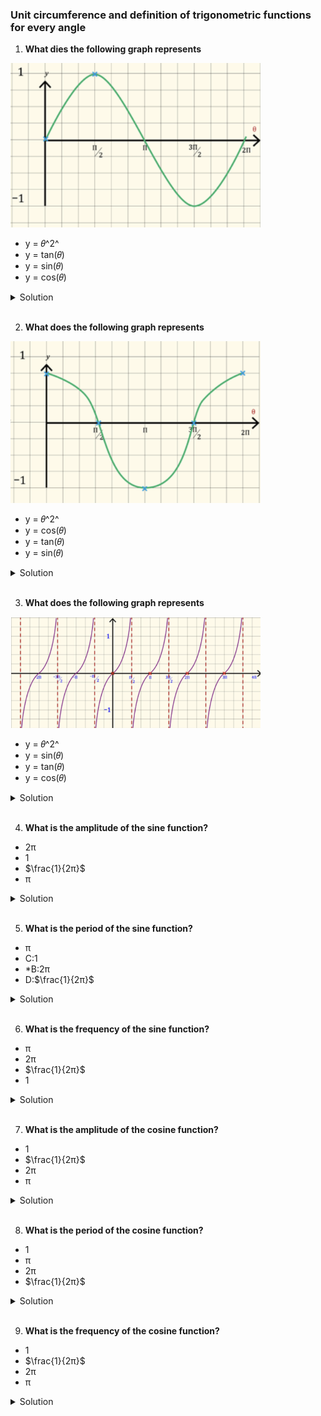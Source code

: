 ### Unit circumference and definition of trigonometric functions for every angle

1. **What dies the following graph represents**

<img src="./img/graph 1.png" width="400px"/>

- y = 𝜃^2^
- y = tan(𝜃)
- y = sin(𝜃)
- y = cos(𝜃)

<details>
  <summary>Solution</summary>

y = sin(𝜃)

</details>

</br>

2. **What does the following graph represents**

<img src="./img/graph 2.png" width="400px"/>

- y = 𝜃^2^
- y = cos(𝜃)
- y = tan(𝜃)
- y = sin(𝜃)

<details>
  <summary>Solution</summary>

y = cos(𝜃)

</details>

</br>

3. **What does the following graph represents**

<img src="./img/graph 3.png" width="400px"/>

- y = 𝜃^2^
- y = sin(𝜃)
- y = tan(𝜃)
- y = cos(𝜃)

<details>
  <summary>Solution</summary>

y = tan(𝜃)

</details>

</br>

4. **What is the amplitude of the sine function?**

- 2π
- 1
- $\frac{1}{2π}$
- π

<details>
  <summary>Solution</summary>

The **amplitude** of a sine function \( y = \sin(\theta) \) is defined as the **maximum absolute value** of the function from its midline.

**Standard Sine Function:**
The general form of a sine function is:

\[
y = A \sin(\theta)
\]

where:

- \( A \) is the **amplitude**, which determines the maximum and minimum values of the function.
- The standard sine function, \( y = \sin(\theta) \), has **maximum** \( +1 \) and **minimum** \( -1 \).

Thus, the amplitude is:

\[
\mathbf{1}
\]

**Correct Answer:**
**1**

</details>

</br>

5. **What is the period of the sine function?**

- π
- C:1
- \*B:2π
- D:$\frac{1}{2π}$

<details>
  <summary>Solution</summary>

The **period** of a sine function is the length of one complete cycle before it starts repeating.
**Standard Sine Function:**
The general form of the sine function is:

\[
y = \sin(\theta)
\]

For \( y = \sin(\theta) \), the function completes one full cycle from \( 0 \) to \( 2\pi \), meaning:

\[
\text{Period} = 2\pi
\]
**Correct Answer:**
✅ **\( 2\pi \) (\*B:2π)**

**Explanation for rejecting other options:**

- **\( \pi \)**: The sine function completes only **half** a cycle at \( \pi \), but the full cycle takes \( 2\pi \).
- **\( 1 \)**: The period of the standard sine function is not 1; it is \( 2\pi \).
- **\( \frac{1}{2\pi} \)**: This value is unrelated to the period of the sine function.

</details>

</br>

6. **What is the frequency of the sine function?**

- π
- 2π
- $\frac{1}{2π}$
- 1

<details>
  <summary>Solution</summary>

The **frequency** of a sine function is the **number of complete cycles** it completes in a given interval, typically in **\(2\pi\) units**.

**Formula for Frequency:**
For a sine function of the form:

\[
y = \sin(B\theta)
\]

- The **period** is given by:
  \[
  \text{Period} = \frac{2\pi}{B}
  \]
- The **frequency** is the **reciprocal** of the period:

  \[
  \text{Frequency} = \frac{B}{2\pi}
  \]

**Standard Sine Function \( y = \sin(\theta) \):**

- Here, \( B = 1 \), so the period is:

  \[
  \frac{2\pi}{1} = 2\pi
  \]

- The frequency is:

  \[
  \frac{1}{2\pi}
  \]

**Correct Answer:**
✅ **\( \frac{1}{2\pi} \)**

#### **Explanation for rejecting other options:**

- **\( \pi \)**: This is not the frequency; it is unrelated to frequency calculation.
- **\( 2\pi \)**: This is the **period**, not the frequency.
- **\( 1 \)**: This would be the frequency if the period were \( 1 \), but for the standard sine function, the period is \( 2\pi \), making the frequency \( \frac{1}{2\pi} \).

</details>

</br>

7. **What is the amplitude of the cosine function?**

- 1
- $\frac{1}{2π}$
- 2π
- π

<details>
  <summary>Solution</summary>

The **amplitude** of a cosine function is the **maximum absolute value** it reaches from its midline.

**Standard Cosine Function:**
The general form of a cosine function is:

\[
y = A \cos(\theta)
\]

where:

- \( A \) represents the **amplitude**, which determines the maximum and minimum values of the function.
- The standard cosine function, \( y = \cos(\theta) \), has:
  - **Maximum value:** \( +1 \)
  - **Minimum value:** \( -1 \)

Thus, the amplitude is:

\[
\mathbf{1}
\]

**Correct Answer:**
**1**

</details>

</br>

8. **What is the period of the cosine function?**

- 1
- π
- 2π
- $\frac{1}{2π}$

<details>
  <summary>Solution</summary>

The **period** of a function is the length of one complete cycle before it repeats.

**Standard Cosine Function:**
The general form of a cosine function is:

\[
y = \cos(\theta)
\]

For \( y = \cos(\theta) \), the function completes one full cycle from \( 0 \) to \( 2\pi \), meaning:

\[
\text{Period} = 2\pi
\]

**Correct Answer:**
**\( 2\pi \)**

</details>

</br>

9. **What is the frequency of the cosine function?**

- 1
- $\frac{1}{2π}$
- 2π
- π

<details>
  <summary>Solution</summary>

The **frequency** of a function is the **number of complete cycles** it completes in a given interval, typically in **\(2\pi\) units**.

**Formula for Frequency:**
For a cosine function of the form:

\[
y = \cos(B\theta)
\]

- The **period** is given by:

  \[
  \text{Period} = \frac{2\pi}{B}
  \]

- The **frequency** is the **reciprocal** of the period:

  \[
  \text{Frequency} = \frac{B}{2\pi}
  \]

  **Standard Cosine Function \( y = \cos(\theta) \):**

- Here, \( B = 1 \), so the period is:

  \[
  \frac{2\pi}{1} = 2\pi
  \]

- The frequency is:

  \[
  \frac{1}{2\pi}
  \]

### **Correct Answer:**

✅ **\( \frac{1}{2\pi} \)**

**Explanation for rejecting other options:**

- **\( 1 \)**: This would be the frequency if the period were \( 1 \), but for the standard cosine function, the period is \( 2\pi \), making the frequency \( \frac{1}{2\pi} \).
- **\( 2\pi \)**: This is the **period**, not the frequency.
- **\( \pi \)**: This is incorrect as the correct frequency is **\( \frac{1}{2\pi} \)**.

</details>

</br>
